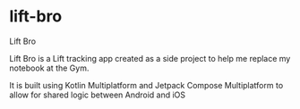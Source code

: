 # lift-bro
Lift Bro

Lift Bro is a Lift tracking app created as a side project to help me replace my notebook at the Gym.

It is built using Kotlin Multiplatform and Jetpack Compose Multiplatform to allow for shared logic between Android and iOS

